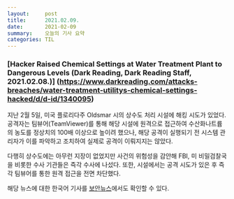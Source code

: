 ```yaml
---
layout:     post
title:      2021.02.09.
date:       2021-02-09
summary:	오늘의 기사 요약
categories: TIL
---
```


### [Hacker Raised Chemical Settings at Water Treatment Plant to Dangerous Levels (Dark Reading, Dark Reading Staff, 2021.02.08.)] (https://www.darkreading.com/attacks-breaches/water-treatment-utilitys-chemical-settings-hacked/d/d-id/1340095)

지난 2월 5일, 미국 플로리다주 Oldsmar 시의 상수도 처리 시설에 해킹 시도가 있었다. 공격자는 팀뷰어(TeamViewer)를 통해 해당 시설에 원격으로 접근하여 수산화나트륨의 농도를 정상치의 100배 이상으로 높이려 했으나, 해당 공격이 실행되기 전 시스템 관리자가 이를 파악하고 조치하여 실제로 공격이 이뤄지지는 않았다.

다행히 상수도에는 아무런 지장이 없었지만 사건의 위험성을 감안해 FBI, 미 비밀검찰국을 비롯한 수사 기관들은 즉각 수사에 나섰다. 또한, 시설에서는 공격 시도가 있은 후 즉각 팀뷰어를 통한 원격 접근을 전면 차단했다.

해당 뉴스에 대한 한국어 기사를 [보안뉴스](https://www.boannews.com/media/view.asp?idx=94826)에서도 확인할 수 있다.